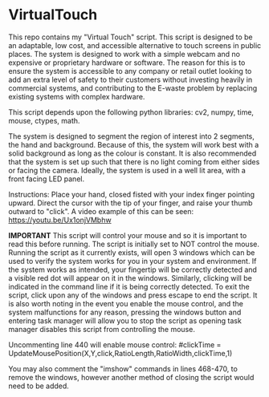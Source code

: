 # VirtualTouch
This repo contains my "Virtual Touch" script. This script is designed to be an adaptable, low cost, and accessible alternative to touch screens in public places. The system is designed to work with a simple webcam and no expensive or proprietary hardware or software. The reason for this is to ensure the system is accessible to any company or retail outlet looking to add an extra level of safety to their customers without investing heavily in commercial systems, and contributing to the E-waste problem by replacing existing systems with complex hardware.

This script depends upon the following python libraries:
cv2,
numpy,
time,
mouse,
ctypes,
math.

The system is designed to segment the region of interest into 2 segments, the hand and background. Because of this, the system will work best with a solid background as long as the colour is constant. It is also recommended that the system is set up such that there is no light coming from either sides or facing the camera. Ideally, the system is used in a well lit area, with a front facing LED panel.

Instructions:
Place your hand, closed fisted with your index finger pointing upward. Direct the cursor with the tip of your finger, and raise your thumb outward to "click". A video example of this can be seen: https://youtu.be/Ux1onjVMbhw

**IMPORTANT**
This script will control your mouse and so it is important to read this before running. The script is initially set to NOT control
the mouse. Running the script as it currently exists, will open 3 windows which can be used to verify the system works for you in your system and environment. If the system works as intended, your fingertip will be correctly detected and a visible red dot will appear on it in the windows. Similarly, clicking will be indicated in the command line if it is being correctly detected. To exit the script, click upon any of the windows and press escape to end the script. It is also worth noting in the event you enable the mouse control, and the system malfunctions for any reason, pressing the windows button and entering task manager will allow you to stop the script as opening task manager disables this script from controlling the mouse.

Uncommenting line 440 will enable mouse control:
#clickTime = UpdateMousePosition(X,Y,click,RatioLength,RatioWidth,clickTime,1)

You may also comment the "imshow" commands in lines 468-470, to remove the windows, however another method of closing the script would need to be added.
